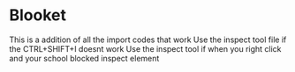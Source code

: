 # Blooket
This is a addition of all the import codes that work
Use the inspect tool file if the CTRL+SHIFT+I doesnt work 
Use the inspect tool if when you right click and your school blocked inspect element
